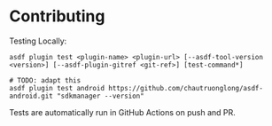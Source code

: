 # Contributing

Testing Locally:

```shell
asdf plugin test <plugin-name> <plugin-url> [--asdf-tool-version <version>] [--asdf-plugin-gitref <git-ref>] [test-command*]

# TODO: adapt this
asdf plugin test android https://github.com/chautruonglong/asdf-android.git "sdkmanager --version"
```

Tests are automatically run in GitHub Actions on push and PR.
